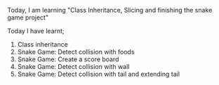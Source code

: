 Today, I am learning "Class Inheritance, Slicing and finishing the snake game project"

Today I have learnt;
1. Class inheritance 
2. Snake Game: Detect collision with foods
3. Snake Game: Create a score board
4. Snake Game: Detect collision with wall
4. Snake Game: Detect collision with tail and extending tail
